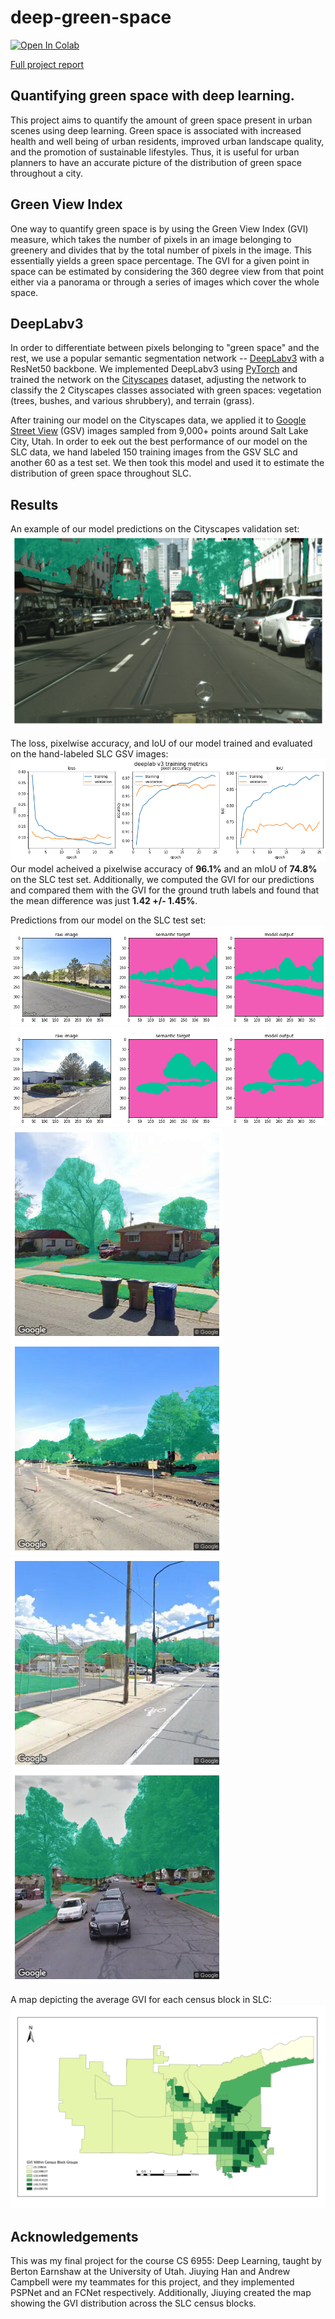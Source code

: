 # deep-green-space

[![Open In Colab](https://colab.research.google.com/assets/colab-badge.svg)](https://colab.research.google.com/drive/1T0wx-OeotbMgWym7DeNh-bC2MbKoIV1-#scrollTo=vBZnGPb1PrQ_) 

[Full project report](https://github.com/mkcyoung/deep-green-space/blob/main/Deep%20Learning%20Project%20Report.pdf)

## Quantifying green space with deep learning.

This project aims to quantify the amount of green space present in urban scenes using deep learning.  Green space is associated with increased health and well being of urban residents, improved urban landscape quality, and the promotion of sustainable lifestyles. Thus, it is useful for urban planners to have an accurate picture of the distribution of green space throughout a city.

## Green View Index
One way to quantify green space is by using the Green View Index (GVI) measure, which takes the number of pixels in an image belonging to greenery and divides that by the total number of pixels in the image. This essentially yields a green space percentage. The GVI for a given point in space can be estimated by considering the 360 degree view from that point either via a panorama or through a series of images which cover the whole space. 

## DeepLabv3
In order to differentiate between pixels belonging to "green space" and the rest, we use a popular semantic segmentation network -- [DeepLabv3](https://arxiv.org/abs/1706.05587) with a ResNet50 backbone. We implemented DeepLabv3 using [PyTorch](https://pytorch.org/docs/stable/torchvision/models.html#semantic-segmentation) and trained the network on the [Cityscapes](https://www.cityscapes-dataset.com/) dataset, adjusting the network to classify the 2 Cityscapes classes associated with green spaces: vegetation (trees, bushes, and various shrubbery), and terrain (grass).

After training our model on the Cityscapes data, we applied it to [Google Street View](https://developers.google.com/maps/documentation/streetview/overview) (GSV) images sampled from 9,000+ points around Salt Lake City, Utah. In order to eek out the best performance of our model on the SLC data, we hand labeled 150 training images from the GSV SLC and another 60 as a test set. We then took this model and used it to estimate the distribution of green space throughout SLC.

## Results

An example of our model predictions on the Cityscapes validation set:
![](figs/val%20pic%201.png)

The loss, pixelwise accuracy, and IoU of our model trained and evaluated on the hand-labeled SLC GSV images:
![](figs/final_model_metrics.png)  
Our model acheived a pixelwise accuracy of **96.1%** and an mIoU of **74.8%** on the SLC test set. Additionally, we computed the GVI for our predictions and compared them with the GVI for the ground truth labels and found that the mean difference was just **1.42 +/- 1.45%**.   
    
Predictions from our model on the SLC test set:
![](figs/targets_labels.png)
![](figs/targets_labels%202.png)
![](figs/overlay%207.png) ![](figs/overlay%203.png) 
![](figs/overlay%206.png) ![](figs/overlay%201.png)
    
A map depicting the average GVI for each census block in SLC:
![](figs/GVI%20DeepLabV3.gif)

## Acknowledgements 
This was my final project for the course CS 6955: Deep Learning, taught by Berton Earnshaw at the University of Utah. Jiuying Han and Andrew Campbell were my teammates for this project, and they implemented PSPNet and an FCNet respectively. Additionally, Jiuying created the map showing the GVI distribution across the SLC census blocks.
